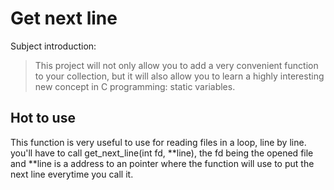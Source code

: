 # Get next line
Subject introduction:

> This project will not only allow you to add a very convenient function to your collection, but it will also allow you to learn a highly interesting new concept in C programming: static variables.

## Hot to use

This function is very useful to use for reading files in a loop, line by line. you'll have to call get_next_line(int fd, **line), the fd being the opened file and **line is a address to an pointer where the function will use to put the next line everytime you call it.
